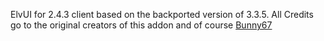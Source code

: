 ElvUI for 2.4.3 client based on the backported version of 3.3.5.
All Credits go to the original creators of this addon and of course [Bunny67](https://github.com/Bunny67)
